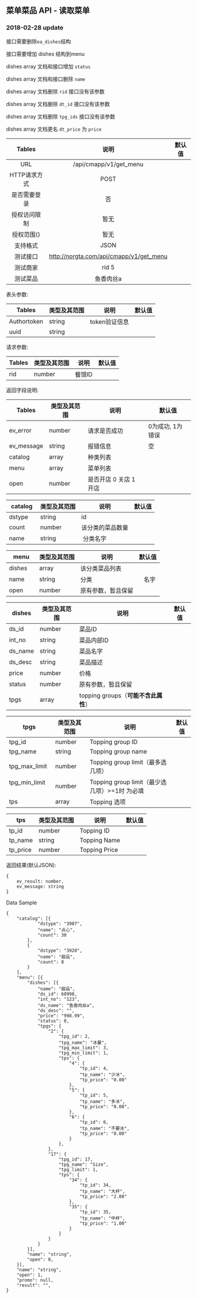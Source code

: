 ## 菜单菜品 API - 读取菜单

### 2018-02-28 update

接口需要删除`ea_dishes`结构

接口需要增加 dishes 结构到menu

dishes array 文档和接口增加 `status` 

dishes array 文档和接口删除 `name` 

dishes array 文档删除 `rid` 接口没有该参数

dishes array 文档删除 `dt_id` 接口没有该参数

dishes array 文档删除 `tpg_ids` 接口没有该参数

dishes array 文档更名 `dt_price` 为 `price`




|  Tables  |           说明            | 默认值  |
| :------: | :---------------------: | :--: |
|   URL    | /api/cmapp/v1/get_menu |      |
| HTTP请求方式 |          POST           |      |
|  是否需要登录  |            否            |      |
|  授权访问限制  |           暂无            |      |
|  授权范围()  |           暂无            |      |
|   支持格式   |          JSON           |      |
|   测试接口   |          http://norgta.com/api/cmapp/v1/get_menu           |      |
|   测试商家   |           rid 5            |      |
|   测试菜品   |          鱼香肉丝a           |      |

表头参数:

| Tables      | 类型及其范围 | 说明        | 默认值  |
| ----------- | ------ | --------- | ---- |
| Authortoken | string | token验证信息 |      |
| uuid | string |  |      |


请求参数:

| Tables  | 类型及其范围 | 说明     | 默认值  |
| ------- | ------ | ------ | ---- |
| rid     | number | 餐馆ID   |      |


返回字段说明:

| Tables     | 类型及其范围 | 说明     | 默认值        |
| ---------- | ------ | ------ | ---------- |
| ev_error  | number | 请求是否成功 | 0为成功, 1为错误 |
| ev_message | string | 报错信息   | 空          |
| catalog | array | 种类列表   |           |
| menu | array | 菜单列表   |           |
| open | number | 是否开店 0 关店 1 开店   |           |

| catalog     | 类型及其范围 | 说明     | 默认值        |
| ---------- | ------ | ------ | ---------- |
| dstype     | string | id |    |
| count  | number | 该分类的菜品数量 |      |
| name | string |  分类名字  |      |


| menu     | 类型及其范围 | 说明     | 默认值        |
| ---------- | ------ | ------ | ---------- |
| dishes     | array | 该分类菜品列表 |    |
| name  | string | 分类 |    名字  |
| open | number |  原有参数，暂且保留  |      |


| dishes     | 类型及其范围 | 说明     | 默认值        |
| ---------- | ------ | ------ | ---------- |
| ds_id     | number | 菜品ID  |    |
| int_no  | string | 菜品内部ID |      |
| ds_name | string | 菜品名字   |      |
| ds_desc | string | 菜品描述   |      |
| price   | number | 价格     |      |
| status   | number | 原有参数，暂且保留     |      |
| tpgs   | array | topping groups（**可能不含此属性**）    |      |

| tpgs  | 类型及其范围 | 说明     | 默认值  |
| ------- | ------ | ------ | ---- |
| tpg_id     | number | Topping group ID   |    |
| tpg_name     | string | Topping group name   |    |
| tpg_max_limit     | number | Topping group limit（最多选几项）  |    |
| tpg_min_limit     | number | Topping group limit（最少选几项）>=1时 为必填 |    |
| tps     | array | Topping 选项  |    |

| tps  | 类型及其范围 | 说明     | 默认值  |
| ------- | ------ | ------ | ---- |
| tp_id     | number | Topping ID   |    |
| tp_name     | string | Topping Name   |    |
| tp_price     | number | Topping Price   |    |


返回结果(默认JSON):

```
{
    ev_result: number,
    ev_message: string
}
```


Data Sample
```
{
	"catalog": [{
			"dstype": "3907",
			"name": "点心",
			"count": 30
		},
		{
			"dstype": "3920",
			"name": "甜品",
			"count": 8
		}
	],
	"menu": [{
		"dishes": [{
			"name": "甜品",
			"ds_id": 68998,
			"int_no": "123",
			"ds_name": "鱼香肉丝a",
			"ds_desc": "",
			"price": "998.99",
			"status": 0,
			"tpgs": {
				"2": {
					"tpg_id": 2,
					"tpg_name": "冰量",
					"tpg_max_limit": 3,
					"tpg_min_limit": 1,
					"tps": {
						"4": {
							"tp_id": 4,
							"tp_name": "少冰",
							"tp_price": "0.00"
						},
						"5": {
							"tp_id": 5,
							"tp_name": "多冰",
							"tp_price": "0.00",
						},
						"6": {
							"tp_id": 6,
							"tp_name": "不要冰",
							"tp_price": "0.00"
						}
					},
				},
				"17": {
					"tpg_id": 17,
					"tpg_name": "Size",
					"tpg_limit": 1,
					"tps": {
						"34": {
							"tp_id": 34,
							"tp_name": "大杯",
							"tp_price": "2.00"
						},
						"35": {
							"tp_id": 35,
							"tp_name": "中杯",
							"tp_price": "1.00"
						}
					}
				}
			}
		}],
		"name": "string",
		"open": 0,
	}],
	"name": "string",
	"open": 1,
	"promo": null,
	"result": "",
}
```
